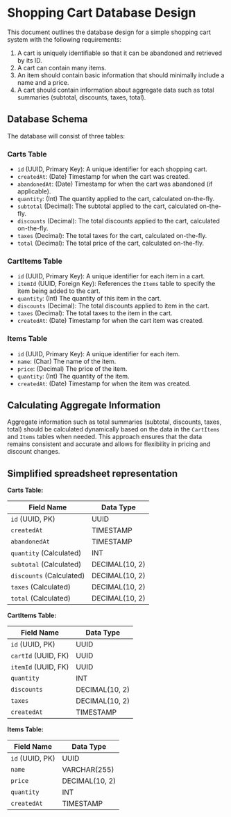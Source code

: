 # Shopping Cart Database Design

This document outlines the database design for a simple shopping cart system with the following requirements:

1. A cart is uniquely identifiable so that it can be abandoned and retrieved by its ID.
2. A cart can contain many items.
3. An item should contain basic information that should minimally include a name and a price.
4. A cart should contain information about aggregate data such as total summaries (subtotal, discounts, taxes, total).

## Database Schema

The database will consist of three tables:

### Carts Table

- `id` (UUID, Primary Key): A unique identifier for each shopping cart.
- `createdAt`: (Date) Timestamp for when the cart was created.
- `abandonedAt`: (Date) Timestamp for when the cart was abandoned (if applicable).
- `quantity`: (Int) The quantity applied to the cart, calculated on-the-fly.
- `subtotal` (Decimal): The subtotal applied to the cart, calculated on-the-fly.
- `discounts` (Decimal): The total discounts applied to the cart, calculated on-the-fly.
- `taxes` (Decimal): The total taxes for the cart, calculated on-the-fly.
- `total` (Decimal): The total price of the cart, calculated on-the-fly.

### CartItems Table

- `id` (UUID, Primary Key): A unique identifier for each item in a cart.
- `itemId` (UUID, Foreign Key): References the `Items` table to specify the item being added to the cart.
- `quantity`: (Int) The quantity of this item in the cart.
- `discounts` (Decimal): The total discounts applied to item in the cart.
- `taxes` (Decimal): The total taxes to the item in the cart.
- `createdAt`: (Date) Timestamp for when the cart item was created.

### Items Table

- `id` (UUID, Primary Key): A unique identifier for each item.
- `name`: (Char) The name of the item.
- `price`: (Decimal) The price of the item.
- `quantity`: (Int) The quantity of the item.
- `createdAt`: (Date) Timestamp for when the item was created.

## Calculating Aggregate Information

Aggregate information such as total summaries (subtotal, discounts, taxes, total) should be calculated dynamically based on the data in the `CartItems` and `Items` tables when needed. This approach ensures that the data remains consistent and accurate and allows for flexibility in pricing and discount changes.

## Simplified spreadsheet representation

**Carts Table:**

| Field Name               | Data Type      |
| ------------------------ | -------------- |
| `id` (UUID, PK)          | UUID           |
| `createdAt`              | TIMESTAMP      |
| `abandonedAt`            | TIMESTAMP      |
| `quantity` (Calculated)  | INT            |
| `subtotal` (Calculated)  | DECIMAL(10, 2) |
| `discounts` (Calculated) | DECIMAL(10, 2) |
| `taxes` (Calculated)     | DECIMAL(10, 2) |
| `total` (Calculated)     | DECIMAL(10, 2) |

**CartItems Table:**

| Field Name          | Data Type      |
| ------------------- | -------------- |
| `id` (UUID, PK)     | UUID           |
| `cartId` (UUID, FK) | UUID           |
| `itemId` (UUID, FK) | UUID           |
| `quantity`          | INT            |
| `discounts`         | DECIMAL(10, 2) |
| `taxes`             | DECIMAL(10, 2) |
| `createdAt`         | TIMESTAMP      |

**Items Table:**

| Field Name      | Data Type      |
| --------------- | -------------- |
| `id` (UUID, PK) | UUID           |
| `name`          | VARCHAR(255)   |
| `price`         | DECIMAL(10, 2) |
| `quantity`      | INT            |
| `createdAt`     | TIMESTAMP      |
